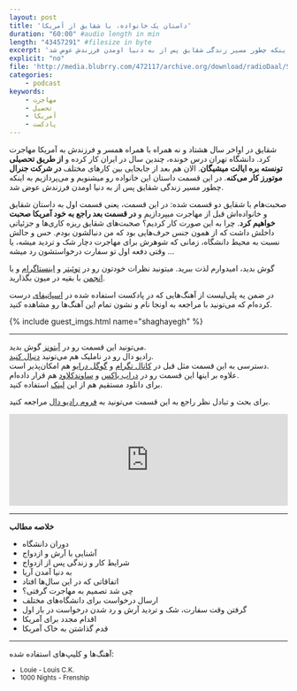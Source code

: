 ```yaml
---
layout: post
title: 'داستان یک خانواده، با شقایق از آمریکا'
duration: "60:00" #audio length in min
length: "43457291" #filesize in byte
excerpt: 'شقایق در اواخر ماه سال هشتاد و نه همراه با همراه همسر و  فرزندش به آمریکا مهاجرت کرد. دانشگاه تهران درس خونده، چندین سال در ایران کار کرده و از طریق تحصیلی تونسته بره ایالت میشیگان. در این قسمت داستان این خانواده رو میشنویم و می‌پردازیم به اینکه چطور مسیر زندگی شقایق پس از به دنیا اومدن فرزندش عوض شد.'
explicit: "no"
file: 'http://media.blubrry.com/472117/archive.org/download/radioDaal/Shaghayegh-USA.mp3'
categories:
    - podcast
keywords:
    - مهاجرت
    - تحصیل
    - آمریکا
    - پادکست
---
```


شقایق در اواخر سال هشتاد و نه همراه با همراه همسر و  فرزندش به آمریکا مهاجرت کرد. دانشگاه تهران درس خونده، چندین سال در ایران کار کرده و **از طریق تحصیلی تونسته بره ایالت میشیگان**. الان هم بعد از جابجایی بین کار‌های مختلف **در شرکت جنرال موتورز کار می‌کنه**. در این قسمت داستان این خانواده رو میشنویم و می‌پردازیم به اینکه چطور مسیر زندگی شقایق پس از به دنیا اومدن فرزندش عوض شد.

صحبت‌هام با شقایق دو قسمت شده: در این قسمت، یعنی قسمت اول به داستان شقایق و خانواده‌اش قبل از مهاجرت میپردازیم و **در قسمت بعد راجع به خود آمریکا صحبت خواهیم کرد**. چرا به این صورت کار کردیم؟ صحبت‌های شقایق ریزه کاری‌ها و جزئیاتی داخلش داشت که از همون جنس حرف‌هایی بود که من دنبالشون بودم. حس و حالش نسبت به محیط دانشگاه، زمانی که شوهرش برای مهاجرت دچار شک و تردید میشه، یا وقتی دفعه اول تو سفارت درخواستشون رد میشه …

گوش بدید، امیدوارم لذت ببرید. میتونید نظرات خودتون رو در [توئیتر](https://twitter.com/radioDaal) و [اینستاگرام](https://www.instagram.com/radioDaal/) و یا [انجمن](http://bit.ly/2rqZHCY) با بقیه در میون بگذارید.

در ضمن یه پلی‌لیست از آهنگ‌هایی که در پادکست استفاده شده در [اسپاتیفای](http://bit.ly/daal-music) درست کرده‌ام که می‌تونید با مراجعه به اونجا نام و نشون تمام این آهنگ‌ها رو مشاهده کنید.

{% include guest_imgs.html name="shaghayegh" %}

<hr>

<!-- <img src="{{site.baseurl}}/public/img/ali-sydney/cover.jpg" class="cover-img"/> -->

می‌تونید این قسمت رو در [آیتونز](http://apple.co/2go4xdT) گوش بدید.  
رادیو دال رو در ناملیک هم می‌تونید [دنبال کنید](http://bit.ly/2C2KlZw).  
دسترسی به این قسمت مثل قبل در [کانال تگرام](https://t.me/radioDaal) و [گوگل درایو](http://bit.ly/daal-18) هم امکان‌پذیر است.  
علاوه بر اینها این قسمت رو در [دراپ باکس](http://bit.ly/2rrqQ8D) و [ساوندکلاود](http://bit.ly/2IqBmXB) هم قرار داده‌ام.  
برای دانلود مستقیم هم از این [لینک]({{page.file}}) استفاده کنید.

برای بحث و تبادل نظر راجع به این قسمت می‌تونید به [فروم رادیو دال](http://bit.ly/2rqZHCY) مراجعه کنید.  

<iframe width="100%" height="166" scrolling="no" frameborder="no" allow="autoplay" src="https://w.soundcloud.com/player/?url=https%3A//api.soundcloud.com/tracks/441038727&color=%23ff5500&auto_play=false&hide_related=false&show_comments=true&show_user=true&show_reposts=false&show_teaser=true"></iframe>

<hr>

**خلاصه مطالب**
- دوران دانشگاه
- آشنایی با آرش و ازدواج
- شرایط کار و زندگی پس از ازدواج
- به دنیا آمدن آریا
- اتفاقاتی که در این سال‌ها افتاد
- چی شد تصمیم به مهاجرت گرفتی؟
- ارسال درخواست برای دانشگاه‌های مختلف
- گرفتن وقت سفارت، شک و تردید آرش و رد شدن درخواست در بار اول
- اقدام مجدد برای آمریکا
- قدم گذاشتن به خاک آمریکا

<hr>

آهنگ‌ها و کلیپ‌های استفاده شده:
<div dir="ltr" style="font-size: smaller;">
<ul>
<li>Louie - Louis C.K.</li>
<li>1000 Nights - Frenship</li>
</ul>
</div>